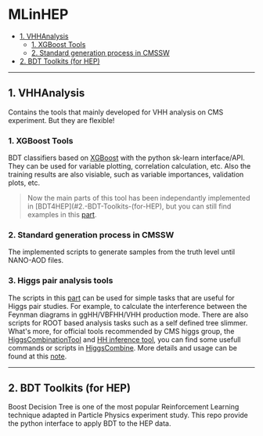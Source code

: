 # MLinHEP


<!-- TOC -->

- [1. VHHAnalysis](#1.-VHHAnalysis)
    - [1. XGBoost Tools](#1.-XGBoost-Tools)
    - [2. Standard generation process in CMSSW](#2.-Standard-generation-process-in-CMSSW)
- [2. BDT Toolkits (for HEP)](#2.-BDT-Toolkits-(for-HEP))
<!-- /TOC -->

---
## 1. VHHAnalysis
Contains the tools that mainly developed for VHH analysis on CMS experiment. But they are flexible!
### 1. XGBoost Tools
BDT classifiers based on [XGBoost](https://xgboost.readthedocs.io/en/stable/tutorials/index.html) with the python sk-learn interface/API. They can be used for variable plotting, correlation calculation, etc. Also the training results are also visiable, such as variable importances, validation plots, etc.

> Now the main parts of this tool has been independantly implemented in [BDT4HEP](#2.-BDT-Toolkits-(for-HEP), but you can still find examples in this [part](VHHAnalysis/).

### 2. Standard generation process in CMSSW
The implemented scripts to generate samples from the truth level until NANO-AOD files.


### 3. Higgs pair analysis tools
The scripts in this [part](VHHAnalysis/Tools) can be used for simple tasks that are useful for Higgs pair studies. 
For example, to calculate the interference between the Feynman diagrams in ggHH/VBFHH/VHH production mode. There are also scripts for ROOT based analysis tasks such as a self defined tree slimmer. 
What's more, for official tools recommended by CMS higgs group, the [HiggsCombinationTool](https://cms-analysis.github.io/HiggsAnalysis-CombinedLimit/) and [HH inference tool](https://cms-hh.web.cern.ch/cms-hh/tools/inference/index.html), you can find some usefull commands or scripts in [HiggsCombine](VHHAnalysis/Tools/HiggsCombine). More details and usage can be found at this [note](VHHAnalysis/README.ipynb).

---
## 2. BDT Toolkits (for HEP)
Boost Decision Tree is one of the most popular Reinforcement Learning technique adapted in Particle Physics experiment study. This repo provide the python interface to apply BDT to the HEP data.

